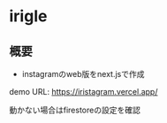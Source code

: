 # irigle

## 概要
- instagramのweb版をnext.jsで作成

demo URL: 
https://iristagram.vercel.app/

動かない場合はfirestoreの設定を確認